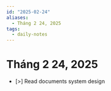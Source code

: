 ```yaml
---
id: "2025-02-24"
aliases:
  - Tháng 2 24, 2025
tags:
  - daily-notes
---
```


# Tháng 2 24, 2025

- [>] Read documents system design
